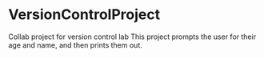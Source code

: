 # VersionControlProject
Collab project for version control lab
This project prompts the user for their age and name, and then prints them out.

